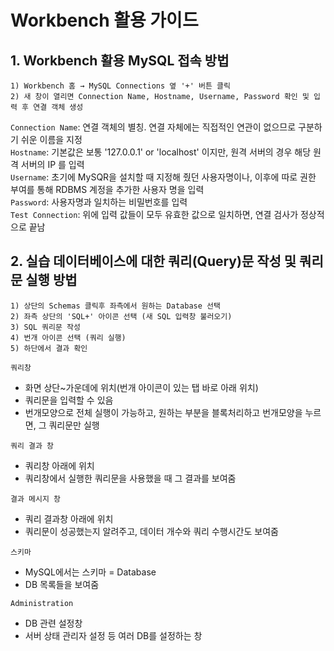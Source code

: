 # Workbench 활용 가이드

## 1. Workbench 활용 MySQL 접속 방법

```
1) Workbench 홈 → MySQL Connections 옆 '+' 버튼 클릭
2) 새 창이 열리면 Connection Name, Hostname, Username, Password 확인 및 입력 후 연결 객체 생성
```

`Connection Name`: 연결 객체의 별칭. 연결 자체에는 직접적인 연관이 없으므로 구분하기 쉬운 이름을 지정</br>
`Hostname`: 기본값은 보통 '127.0.0.1' or 'localhost' 이지만, 원격 서버의 경우 해당 원격 서버의 IP 를 입력</br>
`Username`: 초기에 MySQR을 설치할 때 지정해 줬던 사용자명이나, 이후에 따로 권한 부여를 통해 RDBMS 계정을 추가한 사용자 명을 입력</br>
`Password`: 사용자명과 일치하는 비밀번호를 입력</br>
`Test Connection`: 위에 입력 값들이 모두 유효한 값으로 일치하면, 연결 검사가 정상적으로 끝남

## 2. 실습 데이터베이스에 대한 쿼리(Query)문 작성 및 쿼리문 실행 방법

```
1) 상단의 Schemas 클릭후 좌측에서 원하는 Database 선택
2) 좌측 상단의 'SQL+' 아이콘 선택 (새 SQL 입력창 불러오기)
3) SQL 쿼리문 작성
4) 번개 아이콘 선택 (쿼리 실행)
5) 하단에서 결과 확인
```

`쿼리창`

- 화면 상단~가운데에 위치(번개 아이콘이 있는 탭 바로 아래 위치)
- 쿼리문을 입력할 수 있음
- 번개모양으로 전체 실행이 가능하고, 원하는 부분을 블록처리하고 번개모양을 누르면, 그 쿼리문만 실행

`쿼리 결과 창`

- 쿼리창 아래에 위치
- 쿼리창에서 실행한 쿼리문을 사용했을 때 그 결과를 보여줌

`결과 메시지 창`

- 쿼리 결과창 아래에 위치
- 쿼리문이 성공했는지 알려주고, 데이터 개수와 쿼리 수행시간도 보여줌

`스키마`

- MySQL에서는 스키마 = Database
- DB 목록들을 보여줌

`Administration`

- DB 관련 설정창
- 서버 상태 관리자 설정 등 여러 DB를 설정하는 창
